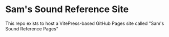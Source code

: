 # Sam's Sound Reference Site

This repo exists to host a VitePress-based GitHub Pages site called "Sam's Sound Reference Pages"
